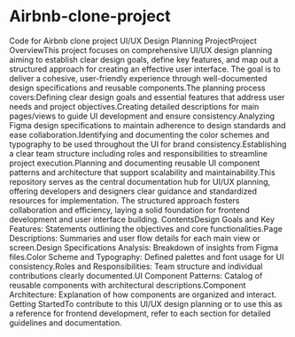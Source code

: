 # Airbnb-clone-project
Code for Airbnb clone project 
UI/UX Design Planning ProjectProject OverviewThis project focuses on comprehensive UI/UX design planning aiming to establish clear design goals, define key features, and map out a structured approach for creating an effective user interface. The goal is to deliver a cohesive, user-friendly experience through well-documented design specifications and reusable components.The planning process covers:Defining clear design goals and essential features that address user needs and project objectives.Creating detailed descriptions for main pages/views to guide UI development and ensure consistency.Analyzing Figma design specifications to maintain adherence to design standards and ease collaboration.Identifying and documenting the color schemes and typography to be used throughout the UI for brand consistency.Establishing a clear team structure including roles and responsibilities to streamline project execution.Planning and documenting reusable UI component patterns and architecture that support scalability and maintainability.This repository serves as the central documentation hub for UI/UX planning, offering developers and designers clear guidance and standardized resources for implementation. The structured approach fosters collaboration and efficiency, laying a solid foundation for frontend development and user interface building.
ContentsDesign Goals and Key Features: Statements outlining the objectives and core functionalities.Page Descriptions: Summaries and user flow details for each main view or screen.Design Specifications Analysis: Breakdown of insights from Figma files.Color Scheme and Typography: Defined palettes and font usage for UI consistency.Roles and Responsibilities: Team structure and individual contributions clearly documented.UI Component Patterns: Catalog of reusable components with architectural descriptions.Component Architecture: Explanation of how components are organized and interact.
Getting StartedTo contribute to this UI/UX design planning or to use this as a reference for frontend development, refer to each section for detailed guidelines and documentation.
